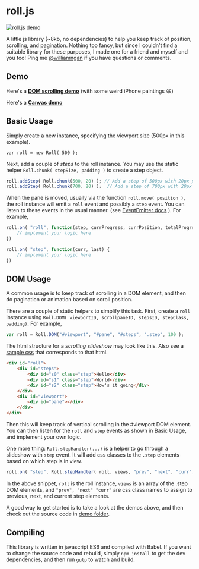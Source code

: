 # roll.js

![roll.js demo](http://williamngan.github.io/roll/demo/images/demo.png)

A little js library (~8kb, no dependencies) to help you keep track of position, scrolling, and pagination.
Nothing too fancy, but since I couldn't find a suitable library for these purposes, I made one for a friend and myself and you too!
Ping me [@williamngan](http://twitter.com/williamngan) if you have questions or comments.

## Demo
Here's a **[DOM scrolling demo](http://williamngan.github.io/roll/demo/index.html)** (with some weird iPhone paintings :satisfied:)

Here's a **[Canvas demo](http://williamngan.github.io/roll/demo/canvas.html)**

## Basic Usage

Simply create a new instance, specifying the viewport size (500px in this example).

`var roll = new Roll( 500 );`

Next, add a couple of *steps* to the roll instance. You may use the static helper `Roll.chunk( stepSize, padding )` to create a step object.

```javascript
roll.addStep( Roll.chunk(500, 20) ); // Add a step of 500px with 20px padding
roll.addStep( Roll.chunk(700, 20) );  // Add a step of 700px with 20px padding
```

When the pane is moved, usually via the function `roll.move( position )`,
the roll instance will emit a `roll` event and possibly a `step` event.
You can listen to these events in the usual manner. (see [EventEmitter docs](https://nodejs.org/api/events.html) ). For example,
```javascript
roll.on( "roll", function(step, currProgress, currPosition, totalProgress) {
    // implement your logic here
})

roll.on( "step", function(curr, last) {
    // implement your logic here
})
```

## DOM Usage

A common usage is to keep track of scrolling in a DOM element, and then do pagination or animation based on scroll position.

There are a couple of static helpers to simplify this task. First, create a `roll` instance using `Roll.DOM( viewportID, scrollpaneID, stepsID, stepClass, padding)`. For example,

```javascript
var roll = Roll.DOM("#viewport", "#pane", "#steps", ".step", 100 );
```

The html structure for a *scrolling slideshow* may look like this. Also see a [sample css](https://github.com/williamngan/roll/blob/master/demo/css/demo.css) that corresponds to that html.

```html
<div id="roll">
	<div id="steps">
		<div id="s0" class="step">Hello</div>
		<div id="s1" class="step">World</div>
		<div id="s2" class="step">How's it going</div>
	</div>
	<div id="viewport">
		<div id="pane"></div>
	</div>
</div>
```

Then this will keep track of vertical scrolling in the #viewport DOM element. You can then listen for the `roll` and `step` events as shown in Basic Usage, and implement your own logic.

One more thing: `Roll.stepHandler(...)` is a helper to go through a slideshow with `step` event. It will add css classes to the `.step` elements based on which step is in view.

```javascript
roll.on( "step", Roll.stepHandler( roll, views, "prev", "next", "curr", true ) );
```

In the above snippet, `roll` is the roll instance, `views` is an array of the .step DOM elements, and `"prev", "next" "curr"` are css class names to assign to previous, next, and current step elements.

A good way to get started is to take a look at the demos above, and then check out the source code in [demo folder](https://github.com/williamngan/roll/tree/master/demo).

## Compiling

This library is written in javascript ES6 and compiled with Babel. If you want to change the source code and rebuild, simply `npm install` to get the dev dependencies,
and then run `gulp` to watch and build.
